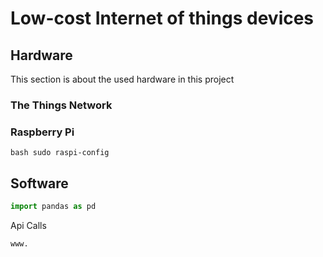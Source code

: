 # Low-cost Internet of things devices

## Hardware
This section is about the used hardware in this project
### The Things Network


### Raspberry Pi
``bash
sudo raspi-config
``

## Software
```python
import pandas as pd

````

Api Calls
````
www.
````



